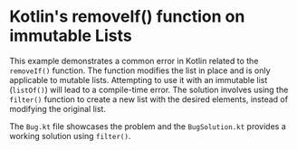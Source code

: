 # Kotlin's removeIf() function on immutable Lists

This example demonstrates a common error in Kotlin related to the `removeIf()` function.  The function modifies the list in place and is only applicable to mutable lists. Attempting to use it with an immutable list (`listOf()`) will lead to a compile-time error. The solution involves using the `filter()` function to create a new list with the desired elements, instead of modifying the original list.

The `Bug.kt` file showcases the problem and the `BugSolution.kt` provides a working solution using `filter()`.
